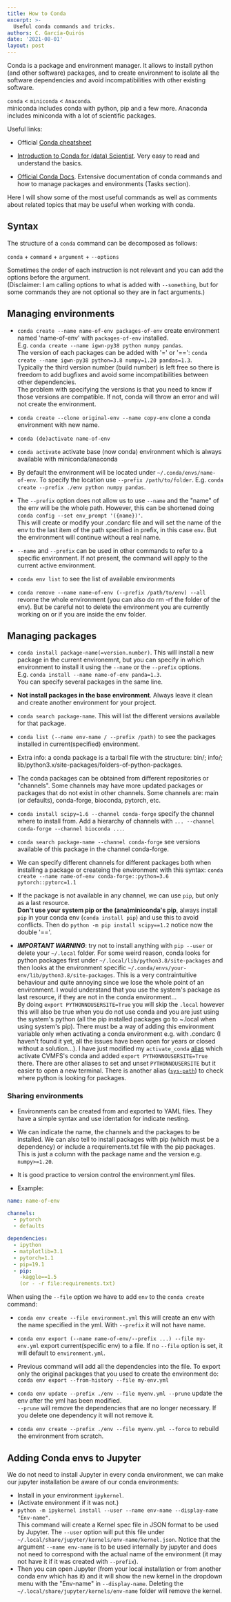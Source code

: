 ```yaml
---
title: How to Conda
excerpt: >-
  Useful conda commands and tricks.
authors: C. García-Quirós
date: '2021-08-01'
layout: post
---
```


Conda is a package and environment manager. It allows to install python (and other software) packages, and to create environment to isolate all the software dependencies and avoid incompatibilities with other existing software.

`conda` < `miniconda` < `Anaconda`.<br/> miniconda includes conda with python, pip and a few more. Anaconda includes miniconda with a lot of scientific packages.

Useful links:

- Official [Conda cheatsheet](https://docs.conda.io/projects/conda/en/4.6.0/_downloads/52a95608c49671267e40c689e0bc00ca/conda-cheatsheet.pdf)

- [Introduction to Conda for (data) Scientist](https://carpentries-incubator.github.io/introduction-to-conda-for-data-scientists/index.html). Very easy to read and understand the basics.

- [Official Conda Docs](https://docs.conda.io/projects/conda/en/latest/index.html). Extensive documentation of conda commands and how to manage packages and environments (Tasks section).

Here I will show some of the most useful commands as well as comments about related topics that may be useful when working with conda.

## Syntax
The structure of a `conda` command can be decomposed as follows:

`conda` + `command` + `argument` + `--options`

Sometimes the order of each instruction is not relevant and you can add the options before the argument. <br/>(Disclaimer: I am calling options to what is added with `--something`, but for some commands they are not optional so they are in fact arguments.)

## Managing environments
- `conda create --name name-of-env packages-of-env` create environment named 'name-of-env' with `packages-of-env` installed. <br/>
E.g. `conda create --name igwn-py38 python numpy pandas`. <br/>The version of each packages can be added with '=' or '==': `conda create --name igwn-py38 python=3.8 numpy=1.20 pandas=1.3`.<br/>
Typically the third version number (build number) is left free so there is freedom to add bugfixes and avoid some incompatibilities between other dependencies. <br/>The problem with specifying the versions is that you need to know if those versions are compatible. If not, conda will throw an error and will not create the environment.

- `conda create --clone original-env --name copy-env`  clone a conda environment with new name.

- `conda (de)activate name-of-env`
- `conda activate` activate base (now conda) environment which is always available with miniconda/anaconda

- By default the environment will be located under `~/.conda/envs/name-of-env`. To specify the location use `--prefix /path/to/folder`. E.g. `conda create --prefix ./env python numpy pandas`.
- The `--prefix` option does not allow us to use `--name` and the "name" of the env will be the whole path. However, this can be shortened doing
`conda config --set env_prompt '({name})'`. <br/>This will create or modify your .condarc file and will set the name of the env to the last item of the path specified in prefix, in this case `env`. But the environment will continue without a real name.

- `--name` and `--prefix` can be used in other commands to refer to a specific environment. If not present, the command will apply to the current active environment.

- `conda env list` to see the list of available environments

- `conda remove --name name-of-env (--prefix /path/to/env) --all` revome the whole environment (you can also do rm -rf the folder of the env). But be careful not to delete the environment you are currently working on or if you are inside the env folder.


## Managing packages

- `conda install package-name(=version.number)`. This will install a new package in the current environemnt, but you can specify in which environment to install it using the `--name` or the `--prefix` options. <br/>E.g. `conda install --name name-of-env panda=1.3`. <br/>You can specify several packages in the same line.

- **Not install packages in the base environment**. Always leave it clean and create another environment for your project.

- `conda search package-name`. This will list the different versions available for that package.

- `conda list (--name env-name / --prefix /path)` to see the packages installed in current(specified) environment.

- Extra info: a conda package is a tarball file with the structure: bin/; info/; lib/python3.x/site-packages/folders-of-python-packages.

- The conda packages can be obtained from different repositories or "channels". Some channels may have more updated packages or packages that do not exist in other channels. Some channels are: main (or defaults), conda-forge, bioconda, pytorch, etc.

- `conda install scipy=1.6 --channel conda-forge` specify the channel where to install from. Add a hierarchy of channels with `... --channel conda-forge --channel bioconda ...`.

- `conda search package-name --channel conda-forge` see versions available of this package in the channel conda-forge.

- We can specify different channels for different packages both when installing a package or createing the environment with this syntax:
`conda create --name name-of-env conda-forge::python=3.6 pytorch::pytorc=1.1`

- If the package is not available in any channel, we can use `pip`, but only as a last resource.<br/> **Don't use your system pip or the (ana)miniconda's pip**, always install `pip` in your conda env (`conda install pip`) and use this to avoid conflicts. Then do `python -m pip install scipy==1.2` notice now the double '=='.

- ***IMPORTANT WARNING***: try not to install anything with `pip --user` or delete your `~/.local` folder. For some weird reason, conda looks for python packages first under `~/.local/lib/python3.8/site-packages` and then looks at the environment specific `~/.conda/envs/your-env/lib/python3.8/site-packages`. This is a very contraintuitive behaviour and quite annoying since we lose the whole point of an environment. I would understand that you use the system's package as last resource, if they are not in the conda environment... <br/> By doing `export PYTHONNOUSERSITE=True` you will skip the `.local` however this will also be true when you do not use conda and you are just using the system's python (all the pip installed packages go to ~.local when using system's pip). There must be a way of adding this environment variable only when activating a conda environment e.g. with .condarc (I haven't found it yet, all the issues have been open for years or closed without a solution...).
I have just modified my `activate_conda` [alias](https://github.com/Ceciliogq/dotfiles/blob/main/.bash_aliases) which activate CVMFS's conda and added `export PYTHONNOUSERSITE=True` there. There are other aliases to set and unset `PYTHONNOUSERSITE` but it easier to open a new terminal. There is another alias ([`sys-path`](https://github.com/Ceciliogq/dotfiles/blob/main/.bash_aliases)) to check where python is looking for packages.

### Sharing environments

- Environments can be created from and exported to YAML files. They have a simple syntax and use identation for indicate nesting.

- We can indicate the name, the channels and the packages to be installed. We can also tell to install packages with pip (which must be a dependency) or include a requirements.txt file with the pip packages. This is just a column with the package name and the version e.g. `numpy>=1.20`.

- It is good practice to version control the environment.yml files.

- Example:

```yaml
name: name-of-env

channels:
  - pytorch
  - defaults

dependencies:
  - ipython
  - matplotlib=3.1
  - pytorch=1.1
  - pip=19.1
  - pip:
    -kaggle==1.5
    (or - -r file:requirements.txt)
```

When using the `--file` option we have to add `env` to the `conda create` command:

- `conda env create --file environment.yml`  this will create an env with the name specified in the yml. With `--prefix` it will not have name.

- `conda env export (--name name-of-env/--prefix ...) --file my-env.yml`   export current(specific env) to a file. If no `--file` option is set, it will default to `environment.yml`.

- Previous command will add all the dependencies into the file. To export only the original packages that you used to create the environment do:
`conda env export --from-history --file my-env.yml`

- `conda env update --prefix ./env --file myenv.yml --prune`   update the env after the yml has been modified. <br/>`--prune` will remove the dependencies that are no longer necessary. If you delete one dependency it will not remove it.

- `conda env create --prefix ./env --file myenv.yml --force` to rebuild the environment from scratch.


## Adding Conda envs to Jupyter

We do not need to install Jupyter in every conda environment, we can make our jupyter installation be aware of our conda environments:

- Install in your environment `ipykernel`.
- (Activate environment if it was not.)
- `python -m ipykernel install --user --name env-name --display-name "Env-name"`.<br/>
This command will create a Kernel spec file in JSON format to be used by Jupyter. The `--user` option will put this file under `~/.local/share/jupyter/kernels/env-name/kernel.json`. Notice that the argument `--name env-name` is to be used internally by jupyter and does not need to correspond with the actual name of the environment (it may not have it if it was created with `--prefix`).
- Then you can open Jupyter (from your local installation or from another conda env which has it) and it will show the new kernel in the dropdown menu with the "Env-name" in `--display-name`. Deleting the `~/.local/share/jupyter/kernels/env-name` folder will remove the kernel.
